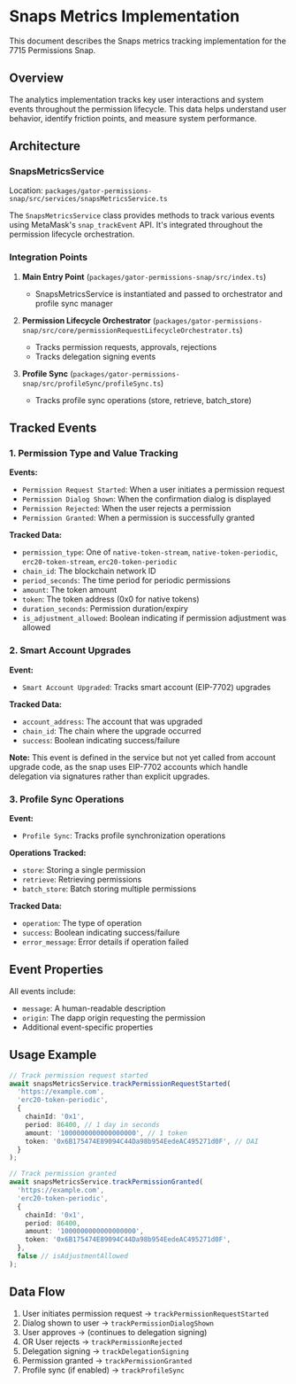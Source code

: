 # Snaps Metrics Implementation

This document describes the Snaps metrics tracking implementation for the 7715 Permissions Snap.

## Overview

The analytics implementation tracks key user interactions and system events throughout the permission lifecycle. This data helps understand user behavior, identify friction points, and measure system performance.

## Architecture

### SnapsMetricsService

Location: `packages/gator-permissions-snap/src/services/snapsMetricsService.ts`

The `SnapsMetricsService` class provides methods to track various events using MetaMask's `snap_trackEvent` API. It's integrated throughout the permission lifecycle orchestration.

### Integration Points

1. **Main Entry Point** (`packages/gator-permissions-snap/src/index.ts`)
   - SnapsMetricsService is instantiated and passed to orchestrator and profile sync manager

2. **Permission Lifecycle Orchestrator** (`packages/gator-permissions-snap/src/core/permissionRequestLifecycleOrchestrator.ts`)
   - Tracks permission requests, approvals, rejections
   - Tracks delegation signing events

3. **Profile Sync** (`packages/gator-permissions-snap/src/profileSync/profileSync.ts`)
   - Tracks profile sync operations (store, retrieve, batch_store)

## Tracked Events

### 1. Permission Type and Value Tracking

**Events:**
- `Permission Request Started`: When a user initiates a permission request
- `Permission Dialog Shown`: When the confirmation dialog is displayed
- `Permission Rejected`: When the user rejects a permission
- `Permission Granted`: When a permission is successfully granted

**Tracked Data:**
- `permission_type`: One of `native-token-stream`, `native-token-periodic`, `erc20-token-stream`, `erc20-token-periodic`
- `chain_id`: The blockchain network ID
- `period_seconds`: The time period for periodic permissions
- `amount`: The token amount
- `token`: The token address (0x0 for native tokens)
- `duration_seconds`: Permission duration/expiry
- `is_adjustment_allowed`: Boolean indicating if permission adjustment was allowed

### 2. Smart Account Upgrades

**Event:**
- `Smart Account Upgraded`: Tracks smart account (EIP-7702) upgrades

**Tracked Data:**
- `account_address`: The account that was upgraded
- `chain_id`: The chain where the upgrade occurred
- `success`: Boolean indicating success/failure

**Note:** This event is defined in the service but not yet called from account upgrade code, as the snap uses EIP-7702 accounts which handle delegation via signatures rather than explicit upgrades.

### 3. Profile Sync Operations

**Event:**
- `Profile Sync`: Tracks profile synchronization operations

**Operations Tracked:**
- `store`: Storing a single permission
- `retrieve`: Retrieving permissions
- `batch_store`: Batch storing multiple permissions

**Tracked Data:**
- `operation`: The type of operation
- `success`: Boolean indicating success/failure
- `error_message`: Error details if operation failed

## Event Properties

All events include:
- `message`: A human-readable description
- `origin`: The dapp origin requesting the permission
- Additional event-specific properties

## Usage Example

```typescript
// Track permission request started
await snapsMetricsService.trackPermissionRequestStarted(
  'https://example.com',
  'erc20-token-periodic',
  {
    chainId: '0x1',
    period: 86400, // 1 day in seconds
    amount: '1000000000000000000', // 1 token
    token: '0x6B175474E89094C44Da98b954EedeAC495271d0F', // DAI
  }
);

// Track permission granted
await snapsMetricsService.trackPermissionGranted(
  'https://example.com',
  'erc20-token-periodic',
  {
    chainId: '0x1',
    period: 86400,
    amount: '1000000000000000000',
    token: '0x6B175474E89094C44Da98b954EedeAC495271d0F',
  },
  false // isAdjustmentAllowed
);
```

## Data Flow

1. User initiates permission request → `trackPermissionRequestStarted`
2. Dialog shown to user → `trackPermissionDialogShown`
3. User approves → (continues to delegation signing)
4. OR User rejects → `trackPermissionRejected`
5. Delegation signing → `trackDelegationSigning`
6. Permission granted → `trackPermissionGranted`
7. Profile sync (if enabled) → `trackProfileSync`


